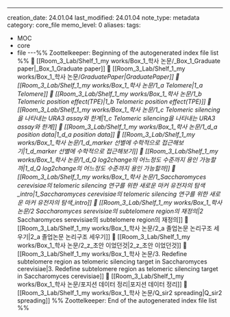 ---
creation_date: 24.01.04
last_modified: 24.01.04
note_type: metadata
category: core_file
memo_level: 0
aliases: 
tags:
  - MOC
  - core
  - file
---%% Zoottelkeeper: Beginning of the autogenerated index file list  %%
📄 [[Room_3_Lab/Shelf_1_my works/Box_1_학사 논문/_Box_1_Graduate paper|_Box_1_Graduate paper]]
📄 [[Room_3_Lab/Shelf_1_my works/Box_1_학사 논문/_GraduatePaper|_GraduatePaper]]
📄 [[Room_3_Lab/Shelf_1_my works/Box_1_학사 논문/1_a Telomere|1_a Telomere]]
📄 [[Room_3_Lab/Shelf_1_my works/Box_1_학사 논문/1_b Telomeric position effect(TPE)|1_b Telomeric position effect(TPE)]]
📄 [[Room_3_Lab/Shelf_1_my works/Box_1_학사 논문/1_c Telomeric silencing을 나타내는 URA3 assay와 한계|1_c Telomeric silencing을 나타내는 URA3 assay와 한계]]
📄 [[Room_3_Lab/Shelf_1_my works/Box_1_학사 논문/1_d_a position data|1_d_a position data]]
📄 [[Room_3_Lab/Shelf_1_my works/Box_1_학사 논문/1_d_marker 선별에 수학적으로 접근해보기|1_d_marker 선별에 수학적으로 접근해보기]]
📄 [[Room_3_Lab/Shelf_1_my works/Box_1_학사 논문/1_d_Q log2change의 어느정도 수준까지 용인 가능할까|1_d_Q log2change의 어느정도 수준까지 용인 가능할까]]
📄 [[Room_3_Lab/Shelf_1_my works/Box_1_학사 논문/1_Saccharomyces cerevisiae의 telomeric silencing 연구를 위한 새로운 마커 유전자의 탐색_intro|1_Saccharomyces cerevisiae의 telomeric silencing 연구를 위한 새로운 마커 유전자의 탐색_intro]]
📄 [[Room_3_Lab/Shelf_1_my works/Box_1_학사 논문/2_ Saccharomyces serevisiae의 subtelomere region의 재정의|2_ Saccharomyces serevisiae의 subtelomere region의 재정의]]
📄 [[Room_3_Lab/Shelf_1_my works/Box_1_학사 논문/2_a 졸업논문 논리구조 세우기|2_a 졸업논문 논리구조 세우기]]
📄 [[Room_3_Lab/Shelf_1_my works/Box_1_학사 논문/2_z_초안 이었던것|2_z_초안 이었던것]]
📄 [[Room_3_Lab/Shelf_1_my works/Box_1_학사 논문/3. Redefine subtelomere region as telomeric silencing target in Saccharomyces cerevisiae|3. Redefine subtelomere region as telomeric silencing target in Saccharomyces cerevisiae]]
📄 [[Room_3_Lab/Shelf_1_my works/Box_1_학사 논문/포지션 데이터 정리|포지션 데이터 정리]]
📄 [[Room_3_Lab/Shelf_1_my works/Box_1_학사 논문/Q_sir2 spreading|Q_sir2 spreading]]
%% Zoottelkeeper: End of the autogenerated index file list  %%
